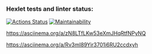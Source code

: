 ### Hexlet tests and linter status:
[![Actions Status](https://github.com/MikeDruzhin/frontend-project-44/actions/workflows/hexlet-check.yml/badge.svg)](https://github.com/MikeDruzhin/frontend-project-44/actions)
[![Maintainability](https://api.codeclimate.com/v1/badges/a5f6745d6a1d6a86fce5/maintainability)](https://codeclimate.com/github/MikeDruzhin/frontend-project-44/maintainability)

https://asciinema.org/a/zN8LTfLKw53eXmJHqRtfNPyNQ

https://asciinema.org/a/Rv3mI89Yir3701i6RU2ccdxyh
